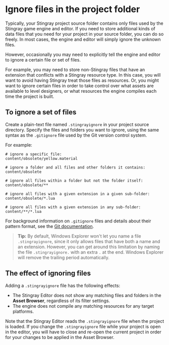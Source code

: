 # Ignore files in the project folder

Typically, your Stingray project source folder contains only files used by the Stingray game engine and editor. If you need to store additional kinds of data files that you need for your project in your source folder, you can do so freely. In most cases, the engine and editor will simply ignore the unknown files.

However, occasionally you may need to explicitly tell the engine and editor to ignore a certain file or set of files.

For example, you may need to store non-Stingray files that have an extension that conflicts with a Stingray resource type. In this case, you will want to avoid having Stingray treat those files as resources. Or, you might want to ignore certain files in order to take control over what assets are available to level designers, or what resources the engine compiles each time the project is built.

## To ignore a set of files

Create a plain-text file named `.stingrayignore` in your project source directory. Specify the files and folders you want to ignore, using the same syntax as the `.gitignore` file used by the Git version control system.

For example:

```
# ignore a specific file:
content/obsolete/yellow.material

# ignore a folder and all files and other folders it contains:
content/obsolete

# ignore all files within a folder but not the folder itself:
content/obsolete/**

# ignore all files with a given extension in a given sub-folder:
content/obsolete/*.lua

# ignore all files with a given extension in any sub-folder:
content/**/*.lua
```

For background information on `.gitignore` files and details about their pattern format, see the [Git documentation](http://git-scm.com/docs/gitignore#_pattern_format).

>	**Tip:** By default, Windows Explorer won't let you name a file `.stingrayignore`, since it only allows files that have both a name and an extension. However, you can get around this limitation by naming the file `.stingrayignore.` with an extra `.` at the end. Windows Explorer will remove the trailing period automatically.

## The effect of ignoring files

Adding a `.stingrayignore` file has the following effects:

-	The Stingray Editor does not show any matching files and folders in the **Asset Browser**, regardless of its filter settings.
-	The engine does not compile any matching resources for any target platforms.

Note that the Stingray Editor reads the `.stingrayignore` file when the project is loaded. If you change the `.stingrayignore` file while your project is open in the editor, you will have to close and re-open the current project in order for your changes to be applied in the Asset Browser.
